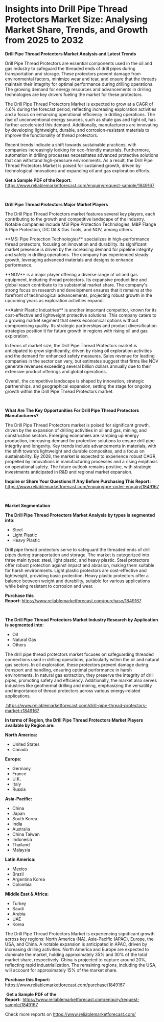 <p><h1>Insights into Drill Pipe Thread Protectors Market Size: Analysing Market Share, Trends, and Growth from 2025 to 2032</h1></p><p><strong>Drill Pipe Thread Protectors Market Analysis and Latest Trends</strong></p>
<p><p>Drill Pipe Thread Protectors are essential components used in the oil and gas industry to safeguard the threaded ends of drill pipes during transportation and storage. These protectors prevent damage from environmental factors, minimize wear and tear, and ensure that the threads maintain their integrity for optimal performance during drilling operations. The growing demand for energy resources and advancements in drilling technologies are key drivers fueling the market for these protectors.</p><p>The Drill Pipe Thread Protectors Market is expected to grow at a CAGR of 4.6% during the forecast period, reflecting increasing exploration activities and a focus on enhancing operational efficiency in drilling operations. The rise of unconventional energy sources, such as shale gas and tight oil, has further accelerated this demand. Additionally, manufacturers are innovating by developing lightweight, durable, and corrosion-resistant materials to improve the functionality of thread protectors. </p><p>Recent trends indicate a shift towards sustainable practices, with companies increasingly looking for eco-friendly materials. Furthermore, automation in drilling processes necessitates advanced protective solutions that can withstand high-pressure environments. As a result, the Drill Pipe Thread Protectors Market is poised for sustained growth, driven by technological innovations and expanding oil and gas exploration efforts.</p></p>
<p><strong>Get a Sample PDF of the Report:&nbsp;</strong> <a href="https://www.reliablemarketforecast.com/enquiry/request-sample/1849167?utm_campaign=2758&utm_medium=2&utm_source=Github&utm_content=ia&utm_term=11042025&utm_id=drill-pipe-thread-protectors">https://www.reliablemarketforecast.com/enquiry/request-sample/1849167</a></p>
<p>&nbsp;</p>
<p><strong>Drill Pipe Thread Protectors Major Market Players</strong></p>
<p><p>The Drill Pipe Thread Protectors market features several key players, each contributing to the growth and competitive landscape of the industry. Notable companies include MSI Pipe Protection Technologies, M&P Flange & Pipe Protection, DIC Oil & Gas Tools, and NOV, among others.</p><p>**MSI Pipe Protection Technologies** specializes in high-performance thread protectors, focusing on innovation and durability. Its significant market presence is driven by the increasing demand for pipeline integrity and safety in drilling operations. The company has experienced steady growth, leveraging advanced materials and designs to enhance performance.</p><p>**NOV** is a major player offering a diverse range of oil and gas equipment, including thread protectors. Its expansive product line and global reach contribute to its substantial market share. The company's strong focus on research and development ensures that it remains at the forefront of technological advancements, projecting robust growth in the upcoming years as exploration activities expand.</p><p>**Aalmir Plastic Industries** is another important competitor, known for its cost-effective and lightweight protective solutions. This company caters to a growing market segment that seeks economical options without compromising quality. Its strategic partnerships and product diversification strategies position it for future growth in regions with rising oil and gas exploration.</p><p>In terms of market size, the Drill Pipe Thread Protectors market is anticipated to grow significantly, driven by rising oil exploration activities and the demand for enhanced safety measures. Sales revenue for leading companies in the sector can vary, but estimates suggest that firms like NOV generate revenues exceeding several billion dollars annually due to their extensive product offerings and global operations.</p><p>Overall, the competitive landscape is shaped by innovation, strategic partnerships, and geographical expansion, setting the stage for ongoing growth within the Drill Pipe Thread Protectors market.</p></p>
<p>&nbsp;</p>
<p><strong>What Are The Key Opportunities For Drill Pipe Thread Protectors Manufacturers?</strong></p>
<p><p>The Drill Pipe Thread Protectors market is poised for significant growth, driven by the expansion of drilling activities in oil and gas, mining, and construction sectors. Emerging economies are ramping up energy production, increasing demand for protective solutions to ensure drill pipe integrity and longevity. Key trends include advancements in materials, with the shift towards lightweight and durable composites, and a focus on sustainability. By 2028, the market is expected to experience robust CAGR, propelled by innovations in manufacturing processes and a rising emphasis on operational safety. The future outlook remains positive, with strategic investments anticipated in R&D and regional market expansion.</p></p>
<p><strong>Inquire or Share Your Questions If Any Before Purchasing This Report:</strong> <a href="https://www.reliablemarketforecast.com/enquiry/pre-order-enquiry/1849167?utm_campaign=2758&utm_medium=2&utm_source=Github&utm_content=ia&utm_term=11042025&utm_id=drill-pipe-thread-protectors">https://www.reliablemarketforecast.com/enquiry/pre-order-enquiry/1849167</a></p>
<p>&nbsp;</p>
<p><strong>Market Segmentation</strong></p>
<p><strong>The Drill Pipe Thread Protectors Market Analysis by types is segmented into:</strong></p>
<p><ul><li>Steel</li><li>Light Plastic</li><li>Heavy Plastic</li></ul></p>
<p><p>Drill pipe thread protectors serve to safeguard the threaded ends of drill pipes during transportation and storage. The market is categorized into three main types: steel, light plastic, and heavy plastic. Steel protectors offer robust protection against impact and abrasion, making them suitable for harsh environments. Light plastic protectors are cost-effective and lightweight, providing basic protection. Heavy plastic protectors offer a balance between weight and durability, suitable for various applications while being resistant to corrosion and wear.</p></p>
<p><strong>Purchase this Report:&nbsp;</strong><a href="https://www.reliablemarketforecast.com/purchase/1849167?utm_campaign=2758&utm_medium=2&utm_source=Github&utm_content=ia&utm_term=11042025&utm_id=drill-pipe-thread-protectors">https://www.reliablemarketforecast.com/purchase/1849167</a></p>
<p>&nbsp;</p>
<p><strong>The Drill Pipe Thread Protectors Market Industry Research by Application is segmented into:</strong></p>
<p><ul><li>Oil</li><li>Natural Gas</li><li>Others</li></ul></p>
<p><p>The drill pipe thread protectors market focuses on safeguarding threaded connections used in drilling operations, particularly within the oil and natural gas sectors. In oil exploration, these protectors prevent damage during transport and handling, ensuring optimal performance in harsh environments. In natural gas extraction, they preserve the integrity of drill pipes, promoting safety and efficiency. Additionally, the market also serves industries like geothermal drilling and mining, emphasizing the versatility and importance of thread protectors across various energy-related applications.</p></p>
<p><a href="https://www.reliablemarketforecast.com/drill-pipe-thread-protectors-market-r1849167?utm_campaign=2758&utm_medium=2&utm_source=Github&utm_content=ia&utm_term=11042025&utm_id=drill-pipe-thread-protectors">&nbsp;https://www.reliablemarketforecast.com/drill-pipe-thread-protectors-market-r1849167</a></p>
<p><strong>In terms of Region, the Drill Pipe Thread Protectors Market Players available by Region are:</strong></p>
<p>
    <p> <strong> North America: </strong>
        <ul>
            <li>United States</li>
            <li>Canada</li>
        </ul>
        </p> 
    <p> <strong> Europe: </strong>
        <ul>
            <li>Germany</li>
            <li>France</li>
            <li>U.K.</li>
            <li>Italy</li>
            <li>Russia</li>
        </ul>
        </p> 
    <p> <strong> Asia-Pacific: </strong>
        <ul>
            <li>China</li>
            <li>Japan</li>
            <li>South Korea</li>
            <li>India</li>
            <li>Australia</li>
            <li>China Taiwan</li>
            <li>Indonesia</li>
            <li>Thailand</li>
            <li>Malaysia</li>
        </ul>
        </p> 
    <p> <strong> Latin America: </strong>
        <ul>
            <li>Mexico</li>
            <li>Brazil</li>
            <li>Argentina Korea</li>
            <li>Colombia</li>
        </ul>
        </p> 
    <p> <strong> Middle East & Africa: </strong>
        <ul>
            <li>Turkey</li>
            <li>Saudi</li>
            <li>Arabia</li>
            <li>UAE</li>
            <li>Korea</li>
        </ul>
    </p>
    </p>
<p><p>The Drill Pipe Thread Protectors Market is experiencing significant growth across key regions: North America (NA), Asia-Pacific (APAC), Europe, the USA, and China. A notable expansion is anticipated in APAC, driven by increasing drilling activities. North America and Europe are expected to dominate the market, holding approximately 35% and 30% of the total market share, respectively. China is projected to capture around 20%, reflecting rapid industrialization. The remaining regions, including the USA, will account for approximately 15% of the market share.</p></p>
<p><strong>Purchase this Report: </strong><a href="https://www.reliablemarketforecast.com/purchase/1849167?utm_campaign=2758&utm_medium=2&utm_source=Github&utm_content=ia&utm_term=11042025&utm_id=drill-pipe-thread-protectors">https://www.reliablemarketforecast.com/purchase/1849167</a></p>
<p>&nbsp;<strong>Get a Sample PDF of the Report:&nbsp;&nbsp;</strong><a href="https://www.reliablemarketforecast.com/enquiry/request-sample/1849167?utm_campaign=2758&utm_medium=2&utm_source=Github&utm_content=ia&utm_term=11042025&utm_id=drill-pipe-thread-protectors">https://www.reliablemarketforecast.com/enquiry/request-sample/1849167</a></p>
<p><strong></strong></p>
<p>Check more reports on <a href="https://www.reliablemarketforecast.com/?utm_campaign=2758&utm_medium=2&utm_source=Github&utm_content=ia&utm_term=11042025&utm_id=drill-pipe-thread-protectors">https://www.reliablemarketforecast.com/</a></p>